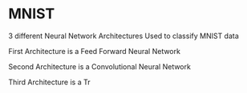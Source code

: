 # MNIST
3 different Neural Network Architectures Used to classify MNIST data

First Architecture is a Feed Forward Neural Network

Second Architecture is a Convolutional Neural Network

Third Architecture is a Tr
